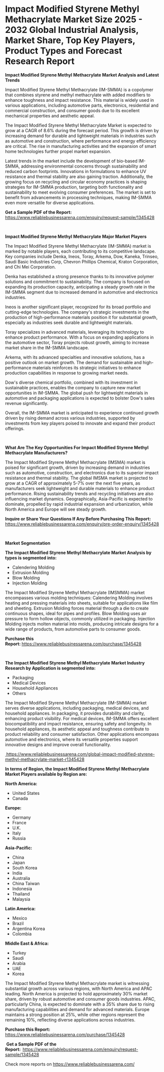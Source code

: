<p><h1>Impact Modified Styrene Methyl Methacrylate Market Size 2025 - 2032 Global Industrial Analysis, Market Share, Top Key Players, Product Types and Forecast Research Report</h1></p><p><strong>Impact Modified Styrene Methyl Methacrylate Market Analysis and Latest Trends</strong></p>
<p><p>Impact Modified Styrene Methyl Methacrylate (IM-SMMA) is a copolymer that combines styrene and methyl methacrylate with added modifiers to enhance toughness and impact resistance. This material is widely used in various applications, including automotive parts, electronics, residential and commercial construction, and consumer goods due to its excellent mechanical properties and aesthetic appeal.</p><p>The Impact Modified Styrene Methyl Methacrylate Market is expected to grow at a CAGR of 8.6% during the forecast period. This growth is driven by increasing demand for durable and lightweight materials in industries such as automotive and construction, where performance and energy efficiency are critical. The rise in manufacturing activities and the expansion of smart home technologies further propel market expansion.</p><p>Latest trends in the market include the development of bio-based IM-SMMA, addressing environmental concerns through sustainability and reduced carbon footprints. Innovations in formulations to enhance UV resistance and thermal stability are also gaining traction. Additionally, the growing focus on recycling and circular economy practices is shaping strategies for IM-SMMA production, targeting both functionality and sustainability to meet evolving consumer preferences. The market is set to benefit from advancements in processing techniques, making IM-SMMA even more versatile for diverse applications.</p></p>
<p><strong>Get a Sample PDF of the Report:&nbsp;</strong> <a href="https://www.reliablebusinessarena.com/enquiry/request-sample/1345428?utm_campaign=3268&utm_medium=2&utm_source=Github&utm_content=ia&utm_term=03042025&utm_id=impact-modified-styrene-methyl-methacrylate">https://www.reliablebusinessarena.com/enquiry/request-sample/1345428</a></p>
<p>&nbsp;</p>
<p><strong>Impact Modified Styrene Methyl Methacrylate Major Market Players</strong></p>
<p><p>The Impact Modified Styrene Methyl Methacrylate (IM-SMMA) market is marked by notable players, each contributing to its competitive landscape. Key companies include Denka, Ineos, Toray, Arkema, Dow, Kaneka, Trinseo, Saudi Basic Industries Corp, Chevron Phillips Chemical, Kraton Corporation, and Chi Mei Corporation.</p><p>Denka has established a strong presence thanks to its innovative polymer solutions and commitment to sustainability. The company is focused on expanding its production capacity, anticipating a steady growth rate in the IM-SMMA segment due to increased demand in automotive and electronics industries.</p><p>Ineos is another significant player, recognized for its broad portfolio and cutting-edge technologies. The company's strategic investments in the production of high-performance materials position it for substantial growth, especially as industries seek durable and lightweight materials.</p><p>Toray specializes in advanced materials, leveraging its technology to enhance product performance. With a focus on expanding applications in the automotive sector, Toray projects robust growth, aiming to increase market share in the IM-SMMA landscape.</p><p>Arkema, with its advanced specialties and innovative solutions, has a positive outlook on market growth. The demand for sustainable and high-performance materials reinforces its strategic initiatives to enhance production capabilities in response to growing market needs.</p><p>Dow's diverse chemical portfolio, combined with its investment in sustainable practices, enables the company to capture new market opportunities in IM-SMMA. The global push for lightweight materials in automotive and packaging applications is expected to bolster Dow's sales revenue significantly.</p><p>Overall, the IM-SMMA market is anticipated to experience continued growth driven by rising demand across various industries, supported by investments from key players poised to innovate and expand their product offerings.</p></p>
<p>&nbsp;</p>
<p><strong>What Are The Key Opportunities For Impact Modified Styrene Methyl Methacrylate Manufacturers?</strong></p>
<p><p>The Impact Modified Styrene Methyl Methacrylate (IMSMA) market is poised for significant growth, driven by increasing demand in industries such as automotive, construction, and electronics due to its superior impact resistance and thermal stability. The global IMSMA market is projected to grow at a CAGR of approximately 5-7% over the next five years, as manufacturers seek lightweight and durable materials to enhance product performance. Rising sustainability trends and recycling initiatives are also influencing market dynamics. Geographically, Asia-Pacific is expected to dominate, propelled by rapid industrial expansion and urbanization, while North America and Europe will see steady growth.</p></p>
<p><strong>Inquire or Share Your Questions If Any Before Purchasing This Report:</strong> <a href="https://www.reliablebusinessarena.com/enquiry/pre-order-enquiry/1345428?utm_campaign=3268&utm_medium=2&utm_source=Github&utm_content=ia&utm_term=03042025&utm_id=impact-modified-styrene-methyl-methacrylate">https://www.reliablebusinessarena.com/enquiry/pre-order-enquiry/1345428</a></p>
<p>&nbsp;</p>
<p><strong>Market Segmentation</strong></p>
<p><strong>The Impact Modified Styrene Methyl Methacrylate Market Analysis by types is segmented into:</strong></p>
<p><ul><li>Calendering Molding</li><li>Extrusion Molding</li><li>Blow Molding</li><li>Injection Molding</li></ul></p>
<p><p>The Impact Modified Styrene Methyl Methacrylate (IMSMMA) market encompasses various molding techniques: Calendering Molding involves heating and pressing materials into sheets, suitable for applications like film and sheeting. Extrusion Molding forces material through a die to create continuous shapes, ideal for pipes and profiles. Blow Molding uses air pressure to form hollow objects, commonly utilized in packaging. Injection Molding injects molten material into molds, producing intricate designs for a wide range of products, from automotive parts to consumer goods.</p></p>
<p><strong>Purchase this Report:&nbsp;</strong><a href="https://www.reliablebusinessarena.com/purchase/1345428?utm_campaign=3268&utm_medium=2&utm_source=Github&utm_content=ia&utm_term=03042025&utm_id=impact-modified-styrene-methyl-methacrylate">https://www.reliablebusinessarena.com/purchase/1345428</a></p>
<p>&nbsp;</p>
<p><strong>The Impact Modified Styrene Methyl Methacrylate Market Industry Research by Application is segmented into:</strong></p>
<p><ul><li>Packaging</li><li>Medical Devices</li><li>Household Appliances</li><li>Others</li></ul></p>
<p><p>The Impact Modified Styrene Methyl Methacrylate (IM-SMMA) market serves diverse applications, including packaging, medical devices, and household appliances. In packaging, it provides durability and clarity, enhancing product visibility. For medical devices, IM-SMMA offers excellent biocompatibility and impact resistance, ensuring safety and longevity. In household appliances, its aesthetic appeal and toughness contribute to product reliability and consumer satisfaction. Other applications encompass automotive and electronics, where its versatile properties support innovative designs and improve overall functionality.</p></p>
<p><a href="https://www.reliablebusinessarena.com/global-impact-modified-styrene-methyl-methacrylate-market-r1345428?utm_campaign=3268&utm_medium=2&utm_source=Github&utm_content=ia&utm_term=03042025&utm_id=impact-modified-styrene-methyl-methacrylate">&nbsp;https://www.reliablebusinessarena.com/global-impact-modified-styrene-methyl-methacrylate-market-r1345428</a></p>
<p><strong>In terms of Region, the Impact Modified Styrene Methyl Methacrylate Market Players available by Region are:</strong></p>
<p>
    <p> <strong> North America: </strong>
        <ul>
            <li>United States</li>
            <li>Canada</li>
        </ul>
        </p> 
    <p> <strong> Europe: </strong>
        <ul>
            <li>Germany</li>
            <li>France</li>
            <li>U.K.</li>
            <li>Italy</li>
            <li>Russia</li>
        </ul>
        </p> 
    <p> <strong> Asia-Pacific: </strong>
        <ul>
            <li>China</li>
            <li>Japan</li>
            <li>South Korea</li>
            <li>India</li>
            <li>Australia</li>
            <li>China Taiwan</li>
            <li>Indonesia</li>
            <li>Thailand</li>
            <li>Malaysia</li>
        </ul>
        </p> 
    <p> <strong> Latin America: </strong>
        <ul>
            <li>Mexico</li>
            <li>Brazil</li>
            <li>Argentina Korea</li>
            <li>Colombia</li>
        </ul>
        </p> 
    <p> <strong> Middle East & Africa: </strong>
        <ul>
            <li>Turkey</li>
            <li>Saudi</li>
            <li>Arabia</li>
            <li>UAE</li>
            <li>Korea</li>
        </ul>
    </p>
    </p>
<p><p>The Impact Modified Styrene Methyl Methacrylate market is witnessing substantial growth across various regions, with North America and APAC leading. North America is projected to hold approximately 30% market share, driven by robust automotive and consumer goods industries. APAC, particularly China, is expected to dominate with a 35% share due to rising manufacturing capabilities and demand for advanced materials. Europe maintains a strong position at 25%, while other regions represent the remaining 10%, reflecting diverse applications across industries.</p></p>
<p><strong>Purchase this Report: </strong><a href="https://www.reliablebusinessarena.com/purchase/1345428?utm_campaign=3268&utm_medium=2&utm_source=Github&utm_content=ia&utm_term=03042025&utm_id=impact-modified-styrene-methyl-methacrylate">https://www.reliablebusinessarena.com/purchase/1345428</a></p>
<p>&nbsp;<strong>Get a Sample PDF of the Report:&nbsp;&nbsp;</strong><a href="https://www.reliablebusinessarena.com/enquiry/request-sample/1345428?utm_campaign=3268&utm_medium=2&utm_source=Github&utm_content=ia&utm_term=03042025&utm_id=impact-modified-styrene-methyl-methacrylate">https://www.reliablebusinessarena.com/enquiry/request-sample/1345428</a></p>
<p><strong></strong></p>
<p>Check more reports on <a href="https://www.reliablebusinessarena.com/?utm_campaign=3268&utm_medium=2&utm_source=Github&utm_content=ia&utm_term=03042025&utm_id=impact-modified-styrene-methyl-methacrylate">https://www.reliablebusinessarena.com/</a></p>